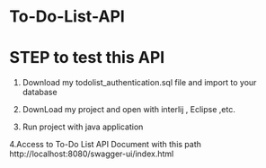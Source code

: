 # To-Do-List-API
# STEP to test this API
1.  Download my todolist_authentication.sql file and import to your database

2. DownLoad my project and open with interlij , Eclipse ,etc.

3.  Run project with java application
  
4.Access to To-Do List API Document with this path 
http://localhost:8080/swagger-ui/index.html
